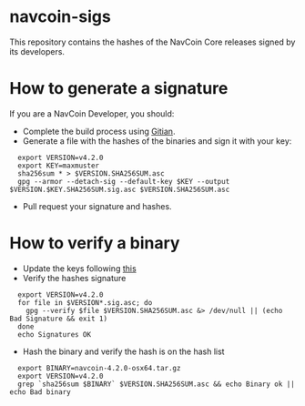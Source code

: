 # navcoin-sigs

This repository contains the hashes of the NavCoin Core releases signed by its developers.

# How to generate a signature

If you are a NavCoin Developer, you should:

- Complete the build process using [Gitian](https://github.com/NAVCoin/navcoin-core/blob/master/doc/gitian-building.md).
- Generate a file with the hashes of the binaries and sign it with your key:
```
  export VERSION=v4.2.0
  export KEY=maxmuster
  sha256sum * > $VERSION.SHA256SUM.asc
  gpg --armor --detach-sig --default-key $KEY --output $VERSION.$KEY.SHA256SUM.sig.asc $VERSION.SHA256SUM.asc
```
- Pull request your signature and hashes.

# How to verify a binary

- Update the keys following [this](https://github.com/NAVCoin/navcoin-core/tree/master/contrib/gitian-keys)
- Verify the hashes signature
```
  export VERSION=v4.2.0
  for file in $VERSION*.sig.asc; do
    gpg --verify $file $VERSION.SHA256SUM.asc &> /dev/null || (echo Bad Signature && exit 1)
  done
  echo Signatures OK
  ```
- Hash the binary and verify the hash is on the hash list
```
  export BINARY=navcoin-4.2.0-osx64.tar.gz
  export VERSION=v4.2.0
  grep `sha256sum $BINARY` $VERSION.SHA256SUM.asc && echo Binary ok || echo Bad binary
```
